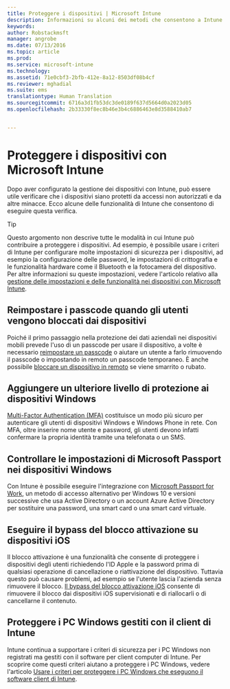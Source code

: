 ```yaml
---
title: Proteggere i dispositivi | Microsoft Intune
description: Informazioni su alcuni dei metodi che consentono a Intune di proteggere i dispositivi da accessi non autorizzati e altre minacce.
keywords: 
author: Robstackmsft
manager: angrobe
ms.date: 07/13/2016
ms.topic: article
ms.prod: 
ms.service: microsoft-intune
ms.technology: 
ms.assetid: 71e0cbf3-2bfb-412e-8a12-8503df08b4cf
ms.reviewer: mghadial
ms.suite: ems
translationtype: Human Translation
ms.sourcegitcommit: 6716a3d1fb53dc3de0189f637d5664d0a2023d05
ms.openlocfilehash: 2b33330f8ec8b46e3b4c6886463e8d3588410ab7


---
```


# Proteggere i dispositivi con Microsoft Intune
Dopo aver configurato la gestione dei dispositivi con Intune, può essere utile verificare che i dispositivi siano protetti da accessi non autorizzati e da altre minacce. Ecco alcune delle funzionalità di Intune che consentono di eseguire questa verifica.

> [!TIP]
> Questo argomento non descrive tutte le modalità in cui Intune può contribuire a proteggere i dispositivi. Ad esempio, è possibile usare i criteri di Intune per configurare molte impostazioni di sicurezza per i dispositivi, ad esempio la configurazione delle password, le impostazioni di crittografia e le funzionalità hardware come il Bluetooth e la fotocamera del dispositivo. Per altre informazioni su queste impostazioni, vedere l'articolo relativo alla [gestione delle impostazioni e delle funzionalità nei dispositivi con Microsoft Intune](manage-settings-and-features-on-your-devices-with-microsoft-intune-policies.md).

## Reimpostare i passcode quando gli utenti vengono bloccati dai dispositivi
Poiché il primo passaggio nella protezione dei dati aziendali nei dispositivi mobili prevede l'uso di un passcode per usare il dispositivo, a volte è necessario [reimpostare un passcode](use-remote-lock-and-passcode-reset-in-microsoft-intune.md) o aiutare un utente a farlo rimuovendo il passcode o impostando in remoto un passcode temporaneo. È anche possibile [bloccare un dispositivo in remoto](use-remote-lock-and-passcode-reset-in-microsoft-intune.md) se viene smarrito o rubato.

## Aggiungere un ulteriore livello di protezione ai dispositivi Windows
[Multi-Factor Authentication (MFA)](protect-windows-devices-with-multi-factor-authentication.md) costituisce un modo più sicuro per autenticare gli utenti di dispositivi Windows e Windows Phone in rete.  Con MFA, oltre inserire nome utente e password, gli utenti devono infatti confermare la propria identità tramite una telefonata o un SMS.

## Controllare le impostazioni di Microsoft Passport nei dispositivi Windows
Con Intune è possibile eseguire l'integrazione con [Microsoft Passport for Work](control-microsoft-passport-settings-on-devices-with-microsoft-intune.md), un metodo di accesso alternativo per Windows 10 e versioni successive che usa Active Directory o un account Azure Active Directory per sostituire una password, una smart card o una smart card virtuale.

## Eseguire il bypass del blocco attivazione su dispositivi iOS
Il blocco attivazione è una funzionalità che consente di proteggere i dispositivi degli utenti richiedendo l'ID Apple e la password prima di qualsiasi operazione di cancellazione o riattivazione del dispositivo. Tuttavia questo può causare problemi, ad esempio se l'utente lascia l'azienda senza rimuovere il blocco. [Il bypass del blocco attivazione iOS](help-protect-ios-devices-with-activation-lock-bypass-for-microsoft-intune.md) consente di rimuovere il blocco dai dispositivi iOS supervisionati e di riallocarli o di cancellarne il contenuto.

## Proteggere i PC Windows gestiti con il client di Intune
Intune continua a supportare i criteri di sicurezza per i PC Windows non registrati ma gestiti con il software per client computer di Intune. Per scoprire come questi criteri aiutano a proteggere i PC Windows, vedere l'articolo [Usare i criteri per proteggere i PC Windows che eseguono il software client di Intune](policies-to-protect-windows-pcs-in-microsoft-intune.md).



<!--HONumber=Jul16_HO4-->


